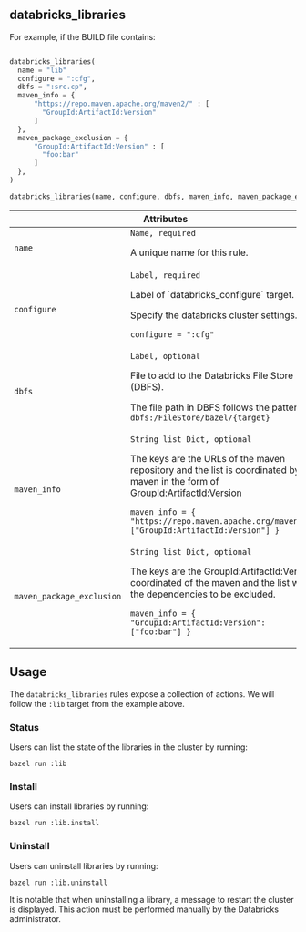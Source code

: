 <a name="databricks_libraries"></a>
## databricks_libraries

For example, if the BUILD file contains:

```python

databricks_libraries(
  name = "lib"
  configure = ":cfg",
  dbfs = ":src.cp",
  maven_info = {
      "https://repo.maven.apache.org/maven2/" : [
        "GroupId:ArtifactId:Version"
      ]
  },
  maven_package_exclusion = {
      "GroupId:ArtifactId:Version" : [
        "foo:bar"
      ]
  },
)
```

```python
databricks_libraries(name, configure, dbfs, maven_info, maven_package_exclusion)
```

<table class="table table-condensed table-bordered table-params">
  <colgroup>
    <col class="col-param" />
    <col class="param-description" />
  </colgroup>
  <thead>
    <tr>
      <th colspan="2">Attributes</th>
    </tr>
  </thead>
  <tbody>
    <tr>
      <td><code>name</code></td>
      <td>
        <code>Name, required</code>
        <p>A unique name for this rule.</p>
      </td>
    </tr>
    <tr>
      <td><code>configure</code></td>
      <td>
        <code>Label, required</code>
        <p>Label of `databricks_configure` target.</p>
        <p>Specify the databricks cluster settings.</p>
        <p><code>configure = ":cfg"</code></p>
      </td>
    </tr>
    <tr>
      <td><code>dbfs</code></td>
      <td>
        <code>Label, optional</code>
        <p>File to add to the Databricks File Store (DBFS).</p>
        <p>The file path in DBFS follows the pattern: <code>dbfs:/FileStore/bazel/{target}</code></p>
      </td>
    </tr>
    <tr>
      <td><code>maven_info</code></td>
      <td>
        <code>String list Dict, optional</code>
        <p>
          The keys are the URLs of the maven repository and
          the list is coordinated by the maven in the form of GroupId:ArtifactId:Version
        </p>
        <p>
          <code>maven_info = { "https://repo.maven.apache.org/maven2/": ["GroupId:ArtifactId:Version"] }</code>
        </p>
      </td>
    </tr>
    <tr>
      <td><code>maven_package_exclusion</code></td>
      <td>
        <code>String list Dict, optional</code>
        <p>
          The keys are the GroupId:ArtifactId:Version coordinated of the maven and
          the list with the dependencies to be excluded.
        </p>
        <p>
          <code>maven_info = { "GroupId:ArtifactId:Version": ["foo:bar"] }</code>
        </p>
      </td>
    </tr>
  </tbody>
</table>

## Usage

The `databricks_libraries` rules expose a collection of actions. We will follow the `:lib`
target from the example above.

### Status

Users can list the state of the libraries in the cluster by running:
```shell
bazel run :lib
```

### Install

Users can install libraries by running:
```shell
bazel run :lib.install
```

### Uninstall

Users can uninstall libraries by running:
```shell
bazel run :lib.uninstall
```

It is notable that when uninstalling a library, a message to restart the cluster is displayed.
This action must be performed manually by the Databricks administrator.
